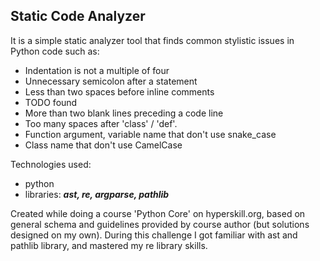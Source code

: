 ## Static Code Analyzer

It is a simple static analyzer tool that finds common stylistic issues in Python code such as:
- Indentation is not a multiple of four
- Unnecessary semicolon after a statement
- Less than two spaces before inline comments
- TODO found
- More than two blank lines preceding a code line
- Too many spaces after 'class' / 'def'.
- Function argument, variable name that don't use snake_case
- Class name that don't use CamelCase

Technologies used:
- python
- libraries: **_ast, re, argparse, pathlib_**

Created while doing a course 'Python Core' on hyperskill.org, based on general schema and guidelines provided by course author (but solutions designed on my own). During this challenge I got familiar with ast and pathlib library, and mastered my re library skills.  
